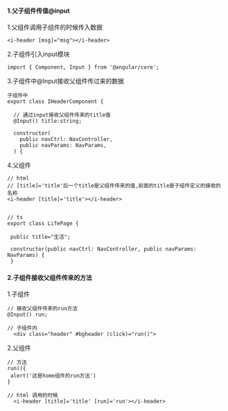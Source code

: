 #### 1.父子组件传值@input
1.父组件调用子组件的时候传入数据
 
```
<i-header [msg]="msg"></i-header>
```
2.子组件引入input模块
 
```
import { Component, Input } from '@angular/core';
```
3.子组件中@Input接收父组件传过来的数据

```
子组件中
export class IHeaderComponent {

  // 通过input接收父组件传来的title值
  @Input() title:string;

  constructor(
    public navCtrl: NavController,
    public navParams: NavParams,
  ) {
```
4.父组件
 
 ```
 // html
 // [title]='title'后一个title是父组件传来的值,前面的title是子组件定义的接收的名称
<i-header [title]='title'></i-header>
 
 
 // ts
 export class LifePage {

  public title="生活";

  constructor(public navCtrl: NavController, public navParams: NavParams) {
  }
 ```

#### 2.子组件接收父组件传来的方法
1.子组件

```
// 接收父组件传来的run方法
@Input() run;

// 子组件内
  <div class="header" #bgheader (click)="run()">
```
2.父组件

```
// 方法
run(){
 alert('这是home组件的run方法')
}

// html 调用的时候
  <i-header [title]='title' [run]='run'></i-header>
```